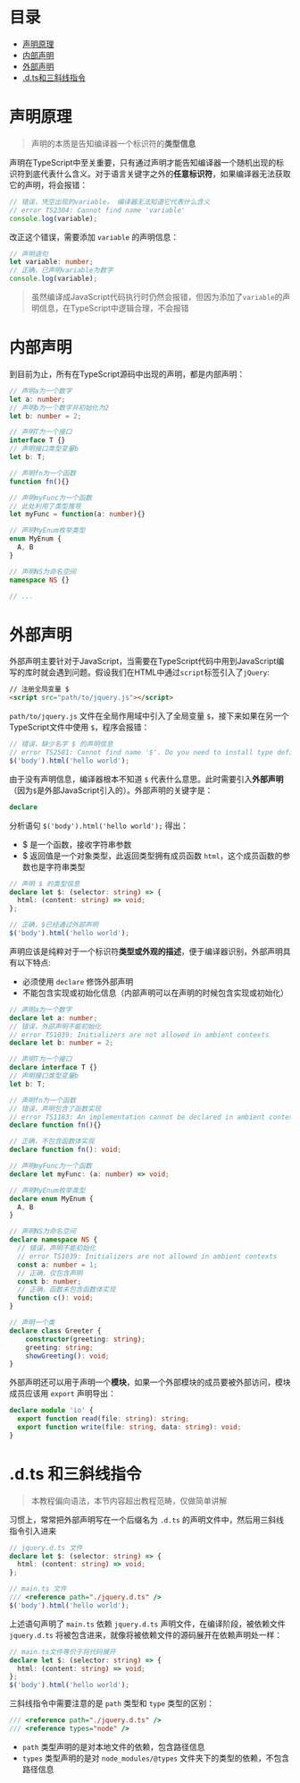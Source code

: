 # 目录

- [声明原理](#声明原理)
- [内部声明](#内部声明)
- [外部声明](#外部声明)
- [.d.ts和三斜线指令](#.d.ts和三斜线指令)

<h1 id="声明原理">声明原理</h1>

> 声明的本质是告知编译器一个标识符的**类型信息**

声明在TypeScript中至关重要，只有通过声明才能告知编译器一个随机出现的标识符到底代表什么含义。对于语言关键字之外的**任意标识符**，如果编译器无法获取它的声明，将会报错：

```typescript
// 错误，凭空出现的variable， 编译器无法知道它代表什么含义
// error TS2304: Cannot find name 'variable'
console.log(variable);
```

改正这个错误，需要添加 `variable` 的声明信息：


```typescript
// 声明语句
let variable: number;
// 正确，已声明variable为数字
console.log(variable);
```

> 虽然编译成JavaScript代码执行时仍然会报错，但因为添加了`variable`的声明信息，在TypeScript中逻辑合理，不会报错


<h1 id="内部声明">内部声明</h1>

到目前为止，所有在TypeScript源码中出现的声明，都是内部声明：

```typescript
// 声明a为一个数字
let a: number;
// 声明b为一个数字并初始化为2
let b: number = 2;

// 声明T为一个接口
interface T {}
// 声明接口类型变量b
let b: T;

// 声明fn为一个函数
function fn(){}

// 声明myFunc为一个函数
// 此处利用了类型推导
let myFunc = function(a: number){}

// 声明MyEnum枚举类型
enum MyEnum {
  A, B
}

// 声明NS为命名空间
namespace NS {}

// ...
```


<h1 id="外部声明">外部声明</h1>

外部声明主要针对于JavaScript，当需要在TypeScript代码中用到JavaScript编写的库时就会遇到问题。假设我们在HTML中通过`script`标签引入了`jQuery`:

```html
// 注册全局变量 $
<script src="path/to/jquery.js"></script>
```

`path/to/jquery.js` 文件在全局作用域中引入了全局变量 `$`，接下来如果在另一个TypeScript文件中使用 `$`，程序会报错：

```typescript
// 错误，缺少名字 $ 的声明信息
// error TS2581: Cannot find name '$'. Do you need to install type definitions for jQuery? Try `npm i @types/jquery`
$('body').html('hello world');
```

由于没有声明信息，编译器根本不知道 `$` 代表什么意思。此时需要引入**外部声明**（因为`$`是外部JavaScript引入的）。外部声明的关键字是：

```typescript
declare 
```


分析语句 `$('body').html('hello world');` 得出：

- $ 是一个函数，接收字符串参数 
- $ 返回值是一个对象类型，此返回类型拥有成员函数 `html`，这个成员函数的参数也是字符串类型

```typescript
// 声明 $ 的类型信息
declare let $: (selector: string) => {
  html: (content: string) => void;
};

// 正确，$已经通过外部声明
$('body').html('hello world');
```

声明应该是纯粹对于一个标识符**类型或外观的描述**，便于编译器识别，外部声明具有以下特点:

- 必须使用 `declare` 修饰外部声明
- 不能包含实现或初始化信息（内部声明可以在声明的时候包含实现或初始化）

```typescript
// 声明a为一个数字
declare let a: number;
// 错误，外部声明不能初始化
// error TS1039: Initializers are not allowed in ambient contexts
declare let b: number = 2;

// 声明T为一个接口
declare interface T {}
// 声明接口类型变量b
let b: T;

// 声明fn为一个函数
// 错误，声明包含了函数实现
// error TS1183: An implementation cannot be declared in ambient contexts
declare function fn(){}

// 正确，不包含函数体实现
declare function fn(): void;

// 声明myFunc为一个函数
declare let myFunc: (a: number) => void;

// 声明MyEnum枚举类型
declare enum MyEnum {
  A, B
}

// 声明NS为命名空间
declare namespace NS {
  // 错误，声明不能初始化
  // error TS1039: Initializers are not allowed in ambient contexts
  const a: number = 1;
  // 正确，仅包含声明
  const b: number;
  // 正确，函数未包含函数体实现
  function c(): void;
}

// 声明一个类
declare class Greeter {
    constructor(greeting: string);
    greeting: string;
    showGreeting(): void;
}
```

外部声明还可以用于声明一个**模块**，如果一个外部模块的成员要被外部访问，模块成员应该用 `export` 声明导出：

```typescript
declare module 'io' {
  export function read(file: string): string;
  export function write(file: string, data: string): void;
}
```


<h1 id=".d.ts和三斜线指令">.d.ts 和三斜线指令</h1>


> 本教程偏向语法，本节内容超出教程范畴，仅做简单讲解

习惯上，常常把外部声明写在一个后缀名为 `.d.ts` 的声明文件中，然后用三斜线指令引入进来

```typescript
// jquery.d.ts 文件
declare let $: (selector: string) => {
  html: (content: string) => void;
};

// main.ts 文件
/// <reference path="./jquery.d.ts" />
$('body').html('hello world');
```

上述语句声明了 `main.ts` 依赖 `jquery.d.ts` 声明文件，在编译阶段，被依赖文件 `jquery.d.ts` 将被包含进来，就像将被依赖文件的源码展开在依赖声明处一样：

```typescript
// main.ts文件等价于将代码展开
declare let $: (selector: string) => {
  html: (content: string) => void;
};
$('body').html('hello world');
```

三斜线指令中需要注意的是 `path` 类型和 `type` 类型的区别：

```typescript
/// <reference path="./jquery.d.ts" />
/// <reference types="node" />
```

- `path` 类型声明的是对本地文件的依赖，包含路径信息
- `types` 类型声明的是对 `node_modules/@types` 文件夹下的类型的依赖，不包含路径信息





